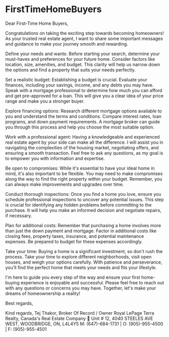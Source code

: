# FirstTimeHomeBuyers
Dear First-Time Home Buyers,

Congratulations on taking the exciting step towards becoming homeowners! As your trusted real estate agent, I want to share some important messages and guidance to make your journey smooth and rewarding.

Define your needs and wants: Before starting your search, determine your must-haves and preferences for your future home. Consider factors like location, size, amenities, and budget. This clarity will help us narrow down the options and find a property that suits your needs perfectly.

Set a realistic budget: Establishing a budget is crucial. Evaluate your finances, including your savings, income, and any debts you may have. Speak with a mortgage professional to determine how much you can afford and get pre-approved for a loan. This will give you a clear idea of your price range and make you a stronger buyer.

Explore financing options: Research different mortgage options available to you and understand the terms and conditions. Compare interest rates, loan programs, and down payment requirements. A mortgage broker can guide you through this process and help you choose the most suitable option.

Work with a professional agent: Having a knowledgeable and experienced real estate agent by your side can make all the difference. I will assist you in navigating the complexities of the housing market, negotiating offers, and ensuring a smooth transaction. Feel free to ask any questions, as my goal is to empower you with information and expertise.

Be open to compromises: While it's essential to have your ideal home in mind, it's also important to be flexible. You may need to make compromises along the way to find the right property within your budget. Remember, you can always make improvements and upgrades over time.

Conduct thorough inspections: Once you find a home you love, ensure you schedule professional inspections to uncover any potential issues. This step is crucial for identifying any hidden problems before committing to the purchase. It will help you make an informed decision and negotiate repairs, if necessary.

Plan for additional costs: Remember that purchasing a home involves more than just the down payment and mortgage. Factor in additional costs like closing fees, property taxes, insurance, and potential maintenance expenses. Be prepared to budget for these expenses accordingly.

Take your time: Buying a home is a significant investment, so don't rush the process. Take your time to explore different neighborhoods, visit open houses, and weigh your options carefully. With patience and perseverance, you'll find the perfect home that meets your needs and fits your lifestyle.

I'm here to guide you every step of the way and ensure your first home-buying experience is enjoyable and successful. Please feel free to reach out with any questions or concerns you may have. Together, let's make your dreams of homeownership a reality!

Best regards,

Kind regards, 
Tej Thakor, Broker Of Record / Owner
Royal LePage Terra Realty, Canada's Real Estate Company 🍁
Unit # 12, 4040 STEELES AVE WEST, WOODBRIDGE, ON, L4L4Y5
M: (647)-684-1731 | O: (905)-955-4500 | F: (905)-955-4501
